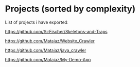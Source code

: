 # Projects (sorted by complexity)
List of projects i have exported:

https://github.com/SirFischer/Skeletons-and-Traps

https://github.com/Mataiaz/Website_Crawler

https://github.com/Mataiaz/java_crawler

https://github.com/Mataiaz/My-Demo-App
